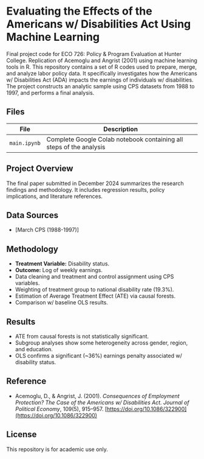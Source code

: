 # Evaluating the Effects of the Americans w/ Disabilities Act Using Machine Learning

Final project code for ECO 726: Policy & Program Evaluation at Hunter College. Replication of Acemoglu and Angrist (2001) using machine learning tools in R. This repository contains a set of R codes used to prepare, merge, and analyze labor policy data. It specifically investigates how the Americans w/ Disabilities Act (ADA) impacts the earnings of individuals w/ disabilities. The project constructs an analytic sample using CPS datasets from 1988 to 1997, and performs a final analysis.


## Files

| File         | Description                                                                 |
|--------------|-----------------------------------------------------------------------------|
| `main.ipynb` | Complete Google Colab notebook containing all steps of the analysis         |

## Project Overview

The final paper submitted in December 2024 summarizes the research findings and methodology. It includes regression results, policy implications, and literature references.

## Data Sources
- [March CPS (1988-1997)]

## Methodology

- **Treatment Variable:** Disability status.
- **Outcome:** Log of weekly earnings.
- Data cleaning and treatment and control assignment using CPS variables.
- Weighting of treatment group to national disability rate (19.3%).
- Estimation of Average Treatment Effect (ATE) via causal forests.
- Comparison w/ baseline OLS results.

## Results

- ATE from causal forests is not statistically significant.
- Subgroup analyses show some heterogeneity across gender, region, and education.
- OLS confirms a significant (~36%) earnings penalty associated w/ disability status.

## Reference

- Acemoglu, D., & Angrist, J. (2001). *Consequences of Employment Protection? The Case of the Americans w/ Disabilities Act.* *Journal of Political Economy*, 109(5), 915–957. [https://doi.org/10.1086/322900](https://doi.org/10.1086/322900)

## License

This repository is for academic use only.
